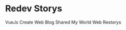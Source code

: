 <H1>Redev Storys</H1>
<span>VueJs Create Web Blog Shared My World</span>
<a src="https://re-storys.web.app/blog-overview">Web Restorys</a>